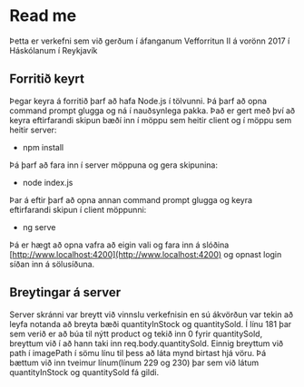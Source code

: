 # Read me


Þetta er verkefni sem við gerðum í áfanganum Vefforritun II á vorönn 2017 í Háskólanum í Reykjavík

## Forritið keyrt
Þegar keyra á forritið þarf að hafa Node.js í tölvunni. Þá þarf að opna command prompt glugga og ná í nauðsynlega pakka. Það er gert með því að keyra eftirfarandi skipun bæðí inn í möppu sem heitir client og í möppu sem heitir server:

* npm install

Þá þarf að fara inn í server möppuna og gera skipunina:

* node index.js


Þar á eftir þarf að opna annan command prompt glugga og keyra eftirfarandi skipun í client möppunni:

* ng serve


Þá er hægt að opna vafra að eigin vali og fara inn á slóðina [http://www.localhost:4200](http://www.localhost:4200) og opnast login síðan inn á sölusíðuna.

## Breytingar á server
Server skránni var breytt við vinnslu verkefnisin en sú ákvörðun var tekin að leyfa notanda að breyta bæði quantityInStock og quantitySold. Í línu 181 þar sem verið er að búa til nýtt product og tekið inn 0 fyrir quantitySold, breyttum við í að hann taki inn req.body.quantitySold. Einnig breyttum við path í imagePath í sömu línu til þess að láta mynd birtast hjá vöru.
Þá bættum við inn tveimur línum(línum 229 og 230) þar sem við látum quantityInStock og quantitySold fá gildi.
